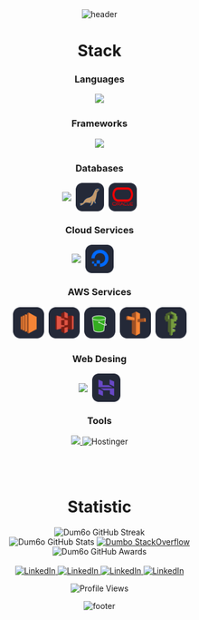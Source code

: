 <!-- HEADER -->
<div align="center" width="100">
  <img src="https://capsule-render.vercel.app/api?color=cc33ff&height=250&section=header&text=Daniel%20Esptia%20(DanielZEspitia)&fontSize=30&type=waving&fontColor=fefefe&&animation=fadeIn"
  alt="header"/>
</div>

<!-- STACK -->
<div align="center" width="100">
  <h1>Stack</h1>
  
  <!-- Languages -->
  <h3>Languages</h3>
  <a href="https://skillicons.dev">
    <img src="https://skillicons.dev/icons?i=python,js,ts,html,css,php,cpp,cs,fortran&theme=dark&perline=9" />
  </a>
  
  <!-- Frameworks -->
  <h3>Frameworks</h3>
  <a href="https://skillicons.dev">
    <img src="https://skillicons.dev/icons?i=django,angular,react,express,laravel,tailwind&theme=dark&perline=6" />
  </a>
  
  <!-- Databases -->
  <h3>Databases</h3>
  <div style="display: inline-flex; align-items: center; justify-content: center; gap: 8px; flex-wrap: wrap;">
    <a href="https://skillicons.dev">
      <img src="https://skillicons.dev/icons?i=mysql,postgres,dynamodb&theme=dark&perline=3" />
    </a>
    <img src="icons/mariadb-dark.svg" width="50px" alt="Maria DB">
    <img src="icons/oracle-dark.svg" width="50px" alt="Oracle">
  </div>
  
  <!-- Cloud Services -->
  <h3>Cloud Services</h3>
  <div style="display: inline-flex; align-items: center; justify-content: center; gap: 8px; flex-wrap: wrap;">
    <a href="https://skillicons.dev">
    <img src="https://skillicons.dev/icons?i=aws,azure,gcp&theme=dark&perline=3" />
    </a>
    <img src="icons/Digital-Ocean-Dark.svg" width="50px" alt="Digital-Ocean">
    &nbsp;&nbsp;&nbsp;&nbsp;
  </div>
  

  <!-- AWS Services -->
  <h3>AWS Services</h3>
  <div style="display: inline-flex; align-items: center; justify-content: center; gap: 8px; flex-wrap: wrap;">
    <img src="icons/AWS-EC2-Dark.svg" width="55px" alt="EC2">
    <img src="icons/AWS-S3-Dark.svg" width="55px" alt="S3">
    <img src="icons/AWS-S3-Glaciar-Dark.svg" width="55px" alt="S3 Glacier">
    <img src="icons/AWS-Router53-Dark.svg" width="55px" alt="Router 53">
    <img src="icons/AWS-IAM-Dark.sVg" width="55px" alt="IAM">
  </div>

  <!-- Web Desing -->
  <h3>Web Desing</h3>
  <div style="display: inline-flex; align-items: center; justify-content: center; gap: 8px; flex-wrap: wrap;">
    <img src="https://skillicons.dev/icons?i=xd,ps,ai,figma,wordpress,vscode,linux&theme=dark&perline=7" />
    <img src="icons/Hostinger-Dark.svg" width="50px" alt="Route 53">
  </div>

  <!-- Tools -->
  <h3>Tools</h3>
  <a href="https://skillicons.dev">
    <img src="https://skillicons.dev/icons?i=xd,ps,ai,id,hostinger,namecheap,figma,linkedin,notion,trello,docker,dotnet,git,linux,npm,nodejs,powershell&theme=dark&perline=8" />
  </a>
  <img src="https://mywebshosting.com/wp-content/uploads/2020/11/Hostinger-hosting-1.jpg" width="60px" alt="Hostinger">
</div>

</br>
</br>
</br>

<!-- STATS -->
<div align="center" width="100">
  <h1>Statistic</h1>
    <img
      src="https://github-readme-streak-stats.herokuapp.com?user=Dum6o&theme=tokyonight&hide_border=true&date_format=%5BY%20%5DM%20j&background=FFFFFF&currStreakNum=71A5FD&currStreakLabel=71A5FD&dates=61D9E1"
      alt="Dum6o GitHub Streak">
  </br>
  <img
    src="https://github-readme-stats.vercel.app/api?username=Dum6o&include_all_commits=true&count_private=true&show_icons=true&line_height=20&title_color=71A5FD&icon_color=71A5FD&text_color=71A5FD&bg_color=ffffff&hide=stars"
    alt="Dum6o GitHub Stats">
  
  <a href="https://stackoverflow.com/users/5272951/dumbo">
      <img
        src="https://stackoverflow-card.vercel.app/?userID=5272951&theme=stackoverflow-light"
        alt="Dumbo StackOverflow">
  </a>
  </br>
  <img
    src="https://github-profile-trophy.vercel.app/?username=Dum6o&margin-w=15&margin-h=15&no-bg=true&no-frame=true"
    alt="Dum6o GitHub Awards">
</div>

<div align="center">
  </br>
  <a href="https://www.linkedin.com/in/edvardasjusius/">
    <img
      src="https://img.shields.io/badge/LinkedIn--_.svg?style=social&logo=linkedin"
      alt="LinkedIn">
  </a>
  <a href="https://www.instagram.com/e2.edas/">
    <img
      src="https://img.shields.io/badge/Instagram--_.svg?style=social&logo=instagram"
      alt="LinkedIn">
  </a>
  <a href="https://stackoverflow.com/users/5272951/dumbo">
    <img
      src="https://img.shields.io/badge/StackOverflow--_.svg?style=social&logo=stackoverflow"
      alt="LinkedIn">
  </a>
  <a href="https://stackoverflow.com/users/5272951/dumbo">
    <img
      src="https://img.shields.io/badge/GitHub--_.svg?style=social&logo=github"
      alt="LinkedIn">
  </a>

  </br>

<img
    src="https://hits.seeyoufarm.com/api/count/incr/badge.svg?url=https://github.com/Dum6o/&title=Profile%20Views"
    alt="Profile Views">

</div>

<!-- FOOTER -->
<div align="center" width="100">
  <img src="https://capsule-render.vercel.app/api?color=cc33ff&height=100&section=footer&fontSize=30&type=waving&fontColor=fefefe"
  alt="footer" />
</div>
